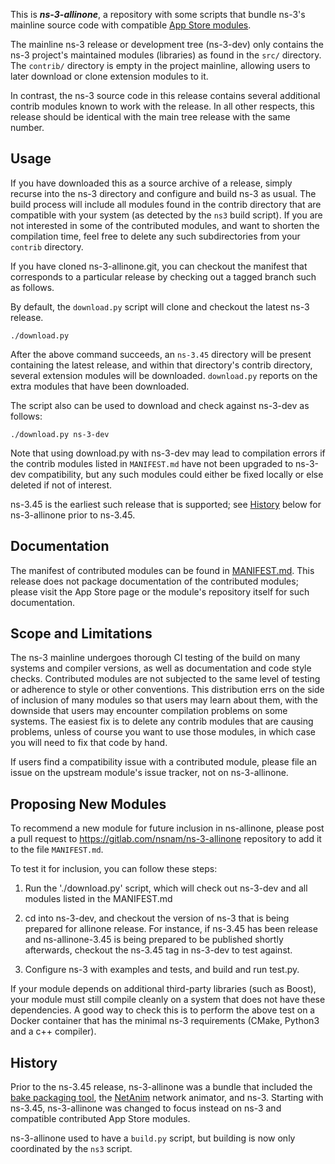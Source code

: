This is **_ns-3-allinone_**, a repository with some scripts that bundle
ns-3's mainline source code with compatible
[App Store modules](https://apps.nsnam.org).

The mainline ns-3 release or development tree (ns-3-dev) only contains
the ns-3 project's maintained
modules (libraries) as found in the `src/` directory.  The `contrib/`
directory is empty in the project mainline, allowing users to later
download or clone extension modules to it.

In contrast, the ns-3 source code in this release contains several
additional contrib modules known to work with the release.  In
all other respects, this release should be identical with the main
tree release with the same number.

## Usage

If you have downloaded this as a source archive of a release, simply
recurse into the ns-3 directory and configure and build ns-3 as usual.
The build process will include all modules found in the contrib directory
that are compatible with your system (as detected by the `ns3` build
script).  If you are not interested in some of the contributed modules,
and want to shorten the compilation time, feel free to delete any such
subdirectories from your `contrib` directory.
 
If you have cloned ns-3-allinone.git, you can checkout the manifest
that corresponds to a particular release by checking out a tagged
branch such as follows.

By default, the `download.py` script will clone and checkout the latest
ns-3 release.

```shell
./download.py
```
After the above command succeeds, an `ns-3.45` directory will be
present containing the latest release, and within that directory's
contrib directory, several extension modules will be downloaded.
`download.py` reports on the extra modules that have been downloaded.

The script also can be used to download and check against ns-3-dev
as follows:

```shell
./download.py ns-3-dev
```

Note that using download.py with ns-3-dev may lead to compilation errors
if the contrib modules listed in `MANIFEST.md` have not been upgraded
to ns-3-dev compatibility, but any such modules could either be fixed locally
or else deleted if not of interest.  

ns-3.45 is the earliest such release that is supported; see
[History](#history) below for ns-3-allinone prior to ns-3.45.

## Documentation

The manifest of contributed modules can be found in [MANIFEST.md](MANIFEST.md).
This release does not package documentation of the contributed modules; please
visit the App Store page or the module's repository itself for such documentation.
 
## Scope and Limitations

The ns-3 mainline undergoes thorough CI testing of the build on many
systems and compiler versions, as well as documentation and code style
checks.  Contributed modules are not subjected to the same level of testing
or adherence to style or other conventions.  This distribution errs on the
side of inclusion of many modules so that users may learn about them,
with the downside that users may encounter compilation problems on some
systems.  The easiest fix is to delete any contrib modules that are
causing problems, unless of course you want to use those modules, in which
case you will need to fix that code by hand.

If users find a compatibility issue with a contributed module, please
file an issue on the upstream module's issue tracker, not on ns-3-allinone.

## Proposing New Modules

To recommend a new module for future inclusion in ns-allinone, please post
a pull request to https://gitlab.com/nsnam/ns-3-allinone repository to
add it to the file `MANIFEST.md`.

To test it for inclusion, you can follow these steps:

1. Run the './download.py' script, which will check out ns-3-dev and all
   modules listed in the MANIFEST.md

2. cd into ns-3-dev, and checkout the version of ns-3 that is being prepared
   for allinone release.  For instance, if ns-3.45 has been release and
   ns-allinone-3.45 is being prepared to be published shortly afterwards,
   checkout the ns-3.45 tag in ns-3-dev to test against.

3. Configure ns-3 with examples and tests, and build and run test.py.

If your module depends on additional third-party libraries (such as Boost),
your module must still compile cleanly on a system that does not have these
dependencies.  A good way to check this is to perform the above test on a
Docker container that has the minimal ns-3 requirements (CMake, Python3 and
a c++ compiler).

## History

Prior to the ns-3.45 release, ns-3-allinone was a bundle that included
the [bake packaging tool](https://gitlab.com/nsnam/bake.git), the
[NetAnim](https://gitlab.com/nsnam/netanim.git) network animator, and
ns-3.  Starting with ns-3.45, ns-3-allinone was changed to focus instead
on ns-3 and compatible contributed App Store modules.

ns-3-allinone used to have a `build.py` script, but building is now
only coordinated by the `ns3` script.
